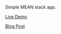 Simple MEAN stack app.

[Live Demo](https://dickeyxxx-simple-mean.herokuapp.com/)

[Blog Post](https://medium.com/@dickeyxxx/mean-how-to-start-cd71d788dd83)
